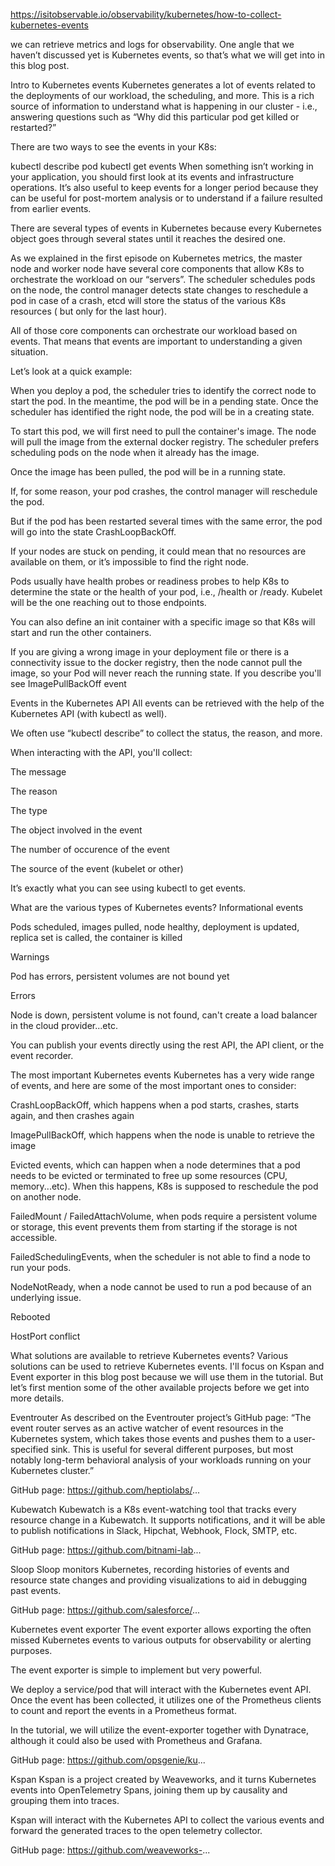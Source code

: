 <https://isitobservable.io/observability/kubernetes/how-to-collect-kubernetes-events>

we can retrieve metrics and logs for observability. One angle that we haven’t discussed yet is Kubernetes events, so that’s what we will get into in this blog post.

Intro to Kubernetes events
Kubernetes generates a lot of events related to the deployments of our workload, the scheduling, and more. This is a rich source of information to understand what is happening in our cluster - i.e., answering questions such as “Why did this particular pod get killed or restarted?”

There are two ways to see the events in your K8s:

kubectl describe pod <podname>
kubectl get events
When something isn’t working in your application, you should first look at its events and infrastructure operations. It’s also useful to keep events for a longer period because they can be useful for post-mortem analysis or to understand if a failure resulted from earlier events.

There are several types of events in Kubernetes because every Kubernetes object goes through several states until it reaches the desired one.

As we explained in the first episode on Kubernetes metrics, the master node and worker node have several core components that allow K8s to orchestrate the workload on our “servers”. The scheduler schedules pods on the node, the control manager detects state changes to reschedule a pod in case of a crash, etcd will store the status of the various K8s resources ( but only for the last hour).

All of those core components can orchestrate our workload based on events. That means that events are important to understanding a given situation.

Let’s look at a quick example:

When you deploy a pod, the scheduler tries to identify the correct node to start the pod. In the meantime, the pod will be in a pending state. Once the scheduler has identified the right node, the pod will be in a creating state.

To start this pod, we will first need to pull the container's image. The node will pull the image from the external docker registry. The scheduler prefers scheduling pods on the node when it already has the image.

Once the image has been pulled, the pod will be in a running state.

If, for some reason, your pod crashes, the control manager will reschedule the pod.

But if the pod has been restarted several times with the same error, the pod will go into the state CrashLoopBackOff.

If your nodes are stuck on pending, it could mean that no resources are available on them, or it’s impossible to find the right node.

Pods usually have health probes or readiness probes to help K8s to determine the state or the health of your pod, i.e., /health or /ready. Kubelet will be the one reaching out to those endpoints.

You can also define an init container with a specific image so that K8s will start and run the other containers.

If you are giving a wrong image in your deployment file or there is a connectivity issue to the docker registry, then the node cannot pull the image, so your Pod will never reach the running state. If you describe you'll see ImagePullBackOff event

Events in the Kubernetes API
All events can be retrieved with the help of the Kubernetes API (with kubectl as well).

We often use “kubectl describe” to collect the status, the reason, and more.

When interacting with the API, you'll collect:

The message

The reason

The type

The object involved in the event

The number of occurence of the event

The source of the event (kubelet or other)

It’s exactly what you can see using kubectl to get events.

What are the various types of Kubernetes events?
Informational events

Pods scheduled, images pulled, node healthy, deployment is updated, replica set is called, the container is killed

Warnings

Pod has errors, persistent volumes are not bound yet

Errors

Node is down, persistent volume is not found, can't create a load balancer in the cloud provider...etc.

You can publish your events directly using the rest API, the API client, or the event recorder.

The most important Kubernetes events
Kubernetes has a very wide range of events, and here are some of the most important ones to consider:

CrashLoopBackOff, which happens when a pod starts, crashes, starts again, and then crashes again

ImagePullBackOff, which happens when the node is unable to retrieve the image

Evicted events, which can happen when a node determines that a pod needs to be evicted or terminated to free up some resources (CPU, memory...etc). When this happens, K8s is supposed to reschedule the pod on another node.

FailedMount / FailedAttachVolume, when pods require a persistent volume or storage, this event prevents them from starting if the storage is not accessible.

FailedSchedulingEvents, when the scheduler is not able to find a node to run your pods.

NodeNotReady, when a node cannot be used to run a pod because of an underlying issue.

Rebooted

HostPort conflict

What solutions are available to retrieve Kubernetes events?
Various solutions can be used to retrieve Kubernetes events. I'll focus on Kspan and Event exporter in this blog post because we will use them in the tutorial. But let’s first mention some of the other available projects before we get into more details.

Eventrouter
As described on the Eventrouter project’s GitHub page: “The event router serves as an active watcher of event resources in the Kubernetes system, which takes those events and pushes them to a user-specified sink. This is useful for several different purposes, but most notably long-term behavioral analysis of your workloads running on your Kubernetes cluster.”

GitHub page: <https://github.com/heptiolabs/>...

Kubewatch
Kubewatch is a K8s event-watching tool that tracks every resource change in a Kubewatch. It supports notifications, and it will be able to publish notifications in Slack, Hipchat, Webhook, Flock, SMTP, etc.

GitHub page: <https://github.com/bitnami-lab>...

Sloop
Sloop monitors Kubernetes, recording histories of events and resource state changes and providing visualizations to aid in debugging past events.

GitHub page: <https://github.com/salesforce/>...

Kubernetes event exporter
The event exporter allows exporting the often missed Kubernetes events to various outputs for observability or alerting purposes.

The event exporter is simple to implement but very powerful.

We deploy a service/pod that will interact with the Kubernetes event API. Once the event has been collected, it utilizes one of the Prometheus clients to count and report the events in a Prometheus format.

In the tutorial, we will utilize the event-exporter together with Dynatrace, although it could also be used with Prometheus and Grafana.

GitHub page: <https://github.com/opsgenie/ku>...

Kspan
Kspan is a project created by Weaveworks, and it turns Kubernetes events into OpenTelemetry Spans, joining them up by causality and grouping them into traces.

Kspan will interact with the Kubernetes API to collect the various events and forward the generated traces to the open telemetry collector.

GitHub page: <https://github.com/weaveworks->...
